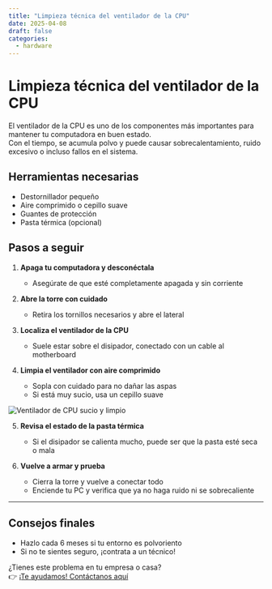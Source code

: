 ```yaml
---
title: "Limpieza técnica del ventilador de la CPU"
date: 2025-04-08
draft: false
categories:
  - hardware
---
```


# Limpieza técnica del ventilador de la CPU

El ventilador de la CPU es uno de los componentes más importantes para mantener tu computadora en buen estado.  
Con el tiempo, se acumula polvo y puede causar sobrecalentamiento, ruido excesivo o incluso fallos en el sistema.

## Herramientas necesarias

- Destornillador pequeño
- Aire comprimido o cepillo suave
- Guantes de protección
- Pasta térmica (opcional)

## Pasos a seguir

1. **Apaga tu computadora y desconéctala**
   - Asegúrate de que esté completamente apagada y sin corriente

2. **Abre la torre con cuidado**
   - Retira los tornillos necesarios y abre el lateral

3. **Localiza el ventilador de la CPU**
   - Suele estar sobre el disipador, conectado con un cable al motherboard

4. **Limpia el ventilador con aire comprimido**
   - Sopla con cuidado para no dañar las aspas
   - Si está muy sucio, usa un cepillo suave

![Ventilador de CPU sucio y limpio](/images/ventilador-cpu.jpg)

5. **Revisa el estado de la pasta térmica**
   - Si el disipador se calienta mucho, puede ser que la pasta esté seca o mala

6. **Vuelve a armar y prueba**
   - Cierra la torre y vuelve a conectar todo
   - Enciende tu PC y verifica que ya no haga ruido ni se sobrecaliente

---

## Consejos finales

- Hazlo cada 6 meses si tu entorno es polvoriento
- Si no te sientes seguro, ¡contrata a un técnico!

¿Tienes este problema en tu empresa o casa?  
👉 [¡Te ayudamos! Contáctanos aquí](/contacto/)
